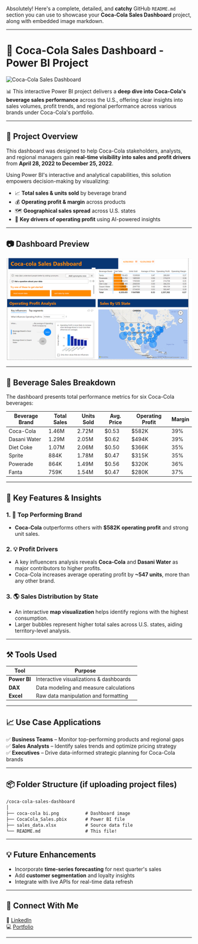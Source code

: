 Absolutely! Here's a complete, detailed, and **catchy** GitHub `README.md` section you can use to showcase your **Coca-Cola Sales Dashboard** project, along with embedded image markdown.

---

# 🥤 Coca-Cola Sales Dashboard - Power BI Project

![Coca-Cola Sales Dashboard](https://r2.gptseek.com/pin_review_scholar.png)

📊 This interactive Power BI project delivers a **deep dive into Coca-Cola's beverage sales performance** across the U.S., offering clear insights into sales volumes, profit trends, and regional performance across various brands under Coca-Cola's portfolio.

---

## 📌 Project Overview

This dashboard was designed to help Coca-Cola stakeholders, analysts, and regional managers gain **real-time visibility into sales and profit drivers** from **April 28, 2022 to December 25, 2022**.

Using Power BI's interactive and analytical capabilities, this solution empowers decision-making by visualizing:

- 📈 **Total sales & units sold** by beverage brand
- 💰 **Operating profit & margin** across products
- 🗺️ **Geographical sales spread** across U.S. states
- 🧠 **Key drivers of operating profit** using AI-powered insights

---

## 📷 Dashboard Preview

![Coca-Cola Sales Dashboard](./coca-cola%20bi.png)

---

## 🧃 Beverage Sales Breakdown

The dashboard presents total performance metrics for six Coca-Cola beverages:

| Beverage Brand | Total Sales | Units Sold | Avg. Price | Operating Profit | Margin |
|----------------|-------------|------------|------------|------------------|--------|
| Coca-Cola      | 1.46M       | 2.72M      | $0.53      | $582K            | 39%    |
| Dasani Water   | 1.29M       | 2.05M      | $0.62      | $494K            | 39%    |
| Diet Coke      | 1.07M       | 2.06M      | $0.50      | $366K            | 35%    |
| Sprite         | 884K        | 1.78M      | $0.47      | $315K            | 35%    |
| Powerade       | 864K        | 1.49M      | $0.56      | $320K            | 36%    |
| Fanta          | 759K        | 1.54M      | $0.47      | $280K            | 37%    |

---

## 🔎 Key Features & Insights

### 1. 🚀 **Top Performing Brand**
- **Coca-Cola** outperforms others with **$582K operating profit** and strong unit sales.
  
### 2. 💡 **Profit Drivers**
- A key influencers analysis reveals **Coca-Cola** and **Dasani Water** as major contributors to higher profits.
- Coca-Cola increases average operating profit by **~547 units**, more than any other brand.

### 3. 🌎 **Sales Distribution by State**
- An interactive **map visualization** helps identify regions with the highest consumption.
- Larger bubbles represent higher total sales across U.S. states, aiding territory-level analysis.

---

## ⚒️ Tools Used

| Tool        | Purpose                                  |
|-------------|------------------------------------------|
| **Power BI**| Interactive visualizations & dashboards  |
| **DAX**     | Data modeling and measure calculations   |
| **Excel**   | Raw data manipulation and formatting     |

---

## 📈 Use Case Applications

✅ **Business Teams** – Monitor top-performing products and regional gaps  
✅ **Sales Analysts** – Identify sales trends and optimize pricing strategy  
✅ **Executives** – Drive data-informed strategic planning for Coca-Cola brands

---

## 📦 Folder Structure (if uploading project files)

```
/coca-cola-sales-dashboard
│
├── coca-cola bi.png          # Dashboard image
├── CocaCola_Sales.pbix       # Power BI file
├── sales_data.xlsx           # Source data file
└── README.md                 # This file!
```

---

## 💡 Future Enhancements

- Incorporate **time-series forecasting** for next quarter's sales
- Add **customer segmentation** and loyalty insights
- Integrate with live APIs for real-time data refresh

---

## 🔗 Connect With Me

💼 [LinkedIn](https://linkedin.com)  
💻 [Portfolio](https://yourportfolio.com)

---
